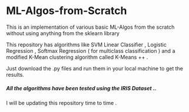 # ML-Algos-from-Scratch
This is an implementation of various basic ML-Algos from the scratch without using anything from the sklearn library



This repository has algorithms like SVM Linear Classifier , Logistic Regression , Softmax Regression ( for multiclass classification ) and a modified K-Mean clustering algorithm called K-Means ++  .      

Just download the .py files and run them in your local machine to get the results.


##### All the algorithms have been tested using the IRIS Dataset ..  ########



I will be updating this repository time to time .
